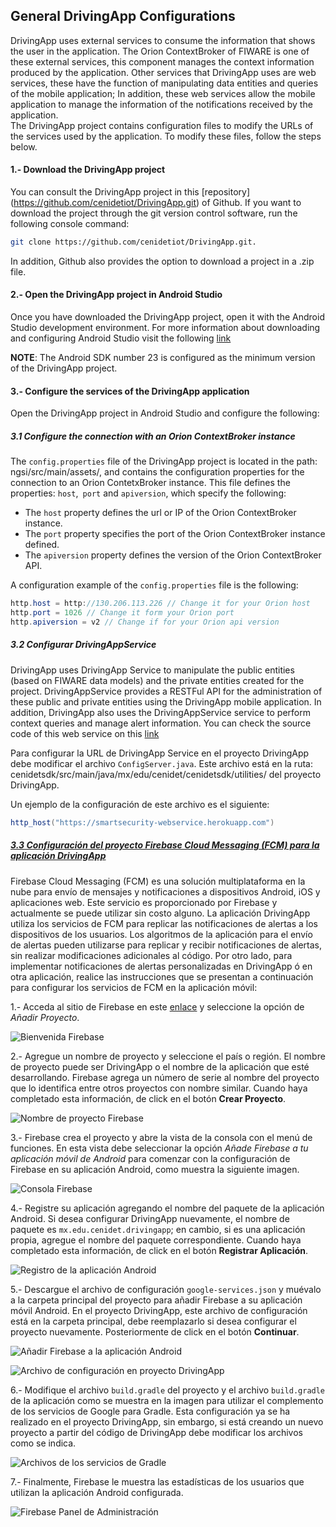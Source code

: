 ## General DrivingApp Configurations

DrivingApp uses external services to consume the information that shows the user in the application. The Orion ContextBroker of FIWARE is one of these external services, this component manages the context information produced by the application. Other services that DrivingApp uses are web services, these have the function of manipulating data entities and queries of the mobile application; In addition, these web services allow the mobile application to manage the information of the notifications received by the application.  
The DrivingApp project contains configuration files to modify the URLs of the services used by the application. To modify these files, follow the steps below.

#### 1.- Download the DrivingApp project

You can consult the DrivingApp project in this [repository] (https://github.com/cenidetiot/DrivingApp.git) of Github. If you want to download the project through the git version control software, run the following console command:

```sh
git clone https://github.com/cenidetiot/DrivingApp.git.  
```

In addition, Github also provides the option to download a project in a .zip file.

#### 2.- Open the DrivingApp project in Android Studio

Once you have downloaded the DrivingApp project, open it with the Android Studio development environment. For more information about downloading and configuring Android Studio visit the following [link](https://developer.android.com/studio/)

**NOTE**: The Android SDK number 23 is configured as the minimum version of the DrivingApp project.

#### 3.- Configure the services of the DrivingApp application

Open the DrivingApp project in Android Studio and configure the following:

##### 3.1 Configure the connection with an Orion ContextBroker instance

The `config.properties` file of the DrivingApp project is located in the path: ngsi/src/main/assets/, and contains the configuration properties for the connection to an Orion ContetxBroker instance. This file defines the properties: `host`,` port` and `apiversion`, which specify the following:

- The `host` property defines the url or IP of the Orion ContextBroker instance.
- The `port` property specifies the port of the Orion ContextBroker instance defined.
- The `apiversion` property defines the version of the Orion ContextBroker API.

A configuration example of the `config.properties` file is the following:

```java
http.host = http://130.206.113.226 // Change it for your Orion host 
http.port = 1026 // Change it form your Orion port
http.apiversion = v2 // Change if for your Orion api version
```

##### 3.2	Configurar DrivingAppService

DrivingApp uses DrivingApp Service to manipulate the public entities (based on FIWARE data models) and the private entities created for the project. DrivingAppService provides a RESTFul API for the administration of these public and private entities using the DrivingApp mobile application. In addition, DrivingApp also uses the DrivingAppService service to perform context queries and manage alert information. You can check the source code of this web service on this [link](https://github.com/cenidetiot/smartsecurity-web-service)

Para configurar la URL de DrivingApp Service en el proyecto DrivingApp debe modificar el archivo `ConfigServer.java`. Este archivo está en la ruta: cenidetsdk/src/main/java/mx/edu/cenidet/cenidetsdk/utilities/ del proyecto DrivingApp. 

Un ejemplo de la configuración de este archivo es el siguiente:

```java
http_host("https://smartsecurity-webservice.herokuapp.com")
```

##### [3.3 Configuración del proyecto Firebase Cloud Messaging (FCM) para la aplicación DrivingApp](#configuracion-fcm)

Firebase Cloud Messaging (FCM) es una solución multiplataforma en la nube para envío de mensajes y notificaciones a dispositivos Android, iOS y aplicaciones web. Este servicio es proporcionado por Firebase y actualmente se puede utilizar sin costo alguno.
La aplicación DrivingApp utiliza los servicios de FCM para replicar las notificaciones de alertas a los dispositivos de los usuarios. Los algoritmos de la aplicación para el envío de alertas pueden utilizarse para replicar y recibir notificaciones de alertas, sin realizar modificaciones adicionales al código. Por otro lado, para implementar notificaciones de alertas personalizadas en DrivingApp ó en otra aplicación, realice las instrucciones que se presentan a continuación para configurar los servicios de FCM en la aplicación móvil:

1.- Acceda al sitio de Firebase en este [enlace](https://console.firebase.google.com/) y seleccione la opción de *Añadir Proyecto*.

![Bienvenida Firebase](img/fcm/1.png)

2.- Agregue un nombre de proyecto y seleccione el país o región. El nombre de proyecto puede ser DrivingApp o el nombre de la aplicación que esté desarrollando. Firebase agrega un número de serie al nombre del proyecto que lo identifica entre otros proyectos con nombre similar. Cuando haya completado esta información, de click en el botón **Crear Proyecto**.

![Nombre de proyecto Firebase](img/fcm/2.png)

3.- Firebase crea el proyecto y abre la vista de la consola con el menú de funciones. En esta vista debe seleccionar la opción *Añade Firebase a tu aplicación móvil de Android* para comenzar con la configuración de Firebase en su aplicación Android, como muestra la siguiente imagen.

![Consola Firebase](img/fcm/3.png)

4.-	Registre su aplicación agregando el nombre del paquete de la aplicación Android. Si desea configurar DrivingApp nuevamente, el nombre de paquete es `mx.edu.cenidet.drivingapp`; en cambio, si es una aplicación propia, agregue el nombre del paquete correspondiente. Cuando haya completado esta información, de click en el botón **Registrar Aplicación**.

![Registro de la aplicación Android](img/fcm/4.png)

5.- Descargue el archivo de configuración `google-services.json` y muévalo a la carpeta principal del proyecto para añadir Firebase a su aplicación móvil Android. En el proyecto DrivingApp, este archivo de configuración está en la carpeta principal, debe reemplazarlo si desea configurar el proyecto nuevamente. Posteriormente de click en el botón **Continuar**.

![Añadir Firebase a la aplicación Android](img/fcm/5.png)

![Archivo de configuración en proyecto DrivingApp](img/fcm/6.png)

6.- Modifique el archivo `build.gradle` del proyecto y el archivo `build.gradle` de la aplicación como se muestra en la imagen para utilizar el complemento de los servicios de Google para Gradle. Esta configuración ya se ha realizado en el proyecto DrivingApp, sin embargo, si está creando un nuevo proyecto a partir del código de DrivingApp debe modificar los archivos como se indica.

![Archivos de los servicios de Gradle](img/fcm/7.png)

7.- Finalmente, Firebase le muestra las estadísticas de los usuarios que utilizan la aplicación Android configurada.

![Firebase Panel de Administración](img/fcm/8.png)